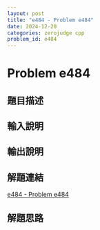 ```yaml
---
layout: post
title: "e484 - Problem e484"
date: 2024-12-20
categories: zerojudge cpp
problem_id: e484
---
```


# Problem e484

## 題目描述



## 輸入說明



## 輸出說明



## 解題連結

[e484 - Problem e484](https://zerojudge.tw/ShowProblem?problemid=e484)

## 解題思路

